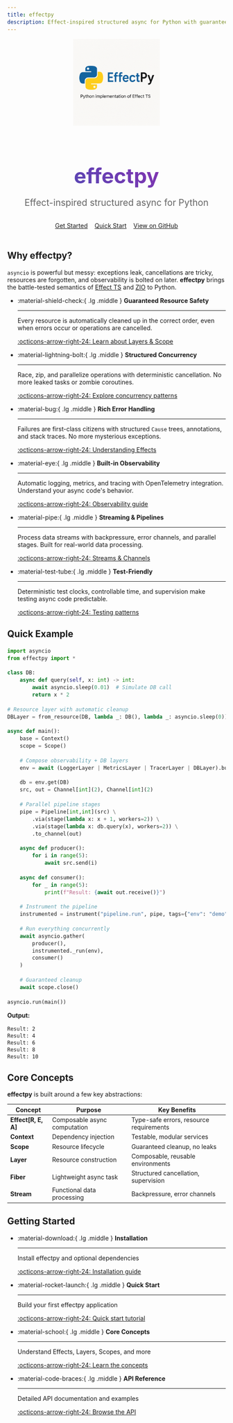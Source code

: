 ```yaml
---
title: effectpy
description: Effect-inspired structured async for Python with guaranteed resource safety, rich error handling, and built-in observability
---
```


<div class="hero-section" style="text-align: center; margin-bottom: 3rem;">
  <img src="https://raw.githubusercontent.com/stukennedy/effectpy/main/img/effectpy.png" alt="effectpy logo" width="200" style="margin-bottom: 1rem;" />
  
  <h1 style="font-size: 3rem; margin-bottom: 1rem; background: linear-gradient(45deg, #3f51b5, #9c27b0); -webkit-background-clip: text; -webkit-text-fill-color: transparent; background-clip: text;">effectpy</h1>
  
  <p style="font-size: 1.3rem; color: #666; margin-bottom: 2rem;">Effect-inspired structured async for Python</p>
  
  <div style="display: flex; gap: 1rem; justify-content: center; flex-wrap: wrap;">
    <a href="installation/" class="md-button md-button--primary">Get Started</a>
    <a href="quickstart/" class="md-button">Quick Start</a>
    <a href="https://github.com/stukennedy/effectpy" class="md-button">View on GitHub</a>
  </div>
</div>

## Why effectpy?

`asyncio` is powerful but messy: exceptions leak, cancellations are tricky, resources are forgotten, and observability is bolted on later. **effectpy** brings the battle-tested semantics of [Effect TS](https://effect.website) and [ZIO](https://zio.dev) to Python.

<div class="grid cards" markdown>

-   :material-shield-check:{ .lg .middle } **Guaranteed Resource Safety**

    ---

    Every resource is automatically cleaned up in the correct order, even when errors occur or operations are cancelled.

    [:octicons-arrow-right-24: Learn about Layers & Scope](concepts/layers_scope.md)

-   :material-lightning-bolt:{ .lg .middle } **Structured Concurrency**

    ---

    Race, zip, and parallelize operations with deterministic cancellation. No more leaked tasks or zombie coroutines.

    [:octicons-arrow-right-24: Explore concurrency patterns](guides/concurrency.md)

-   :material-bug:{ .lg .middle } **Rich Error Handling**

    ---

    Failures are first-class citizens with structured `Cause` trees, annotations, and stack traces. No more mysterious exceptions.

    [:octicons-arrow-right-24: Understanding Effects](concepts/effects.md)

-   :material-eye:{ .lg .middle } **Built-in Observability**

    ---

    Automatic logging, metrics, and tracing with OpenTelemetry integration. Understand your async code's behavior.

    [:octicons-arrow-right-24: Observability guide](concepts/observability.md)

-   :material-pipe:{ .lg .middle } **Streaming & Pipelines**

    ---

    Process data streams with backpressure, error channels, and parallel stages. Built for real-world data processing.

    [:octicons-arrow-right-24: Streams & Channels](concepts/streams_channels.md)

-   :material-test-tube:{ .lg .middle } **Test-Friendly**

    ---

    Deterministic test clocks, controllable time, and supervision make testing async code predictable.

    [:octicons-arrow-right-24: Testing patterns](guides/concurrency.md#testing-with-testclock)

</div>

## Quick Example

```python title="Scoped DB Pipeline with Observability"
import asyncio
from effectpy import *

class DB:
    async def query(self, x: int) -> int:
        await asyncio.sleep(0.01)  # Simulate DB call
        return x * 2

# Resource layer with automatic cleanup
DBLayer = from_resource(DB, lambda _: DB(), lambda _: asyncio.sleep(0))

async def main():
    base = Context()
    scope = Scope()
    
    # Compose observability + DB layers
    env = await (LoggerLayer | MetricsLayer | TracerLayer | DBLayer).build_scoped(base, scope)
    
    db = env.get(DB)
    src, out = Channel[int](2), Channel[int](2)
    
    # Parallel pipeline stages
    pipe = Pipeline[int,int](src) \
        .via(stage(lambda x: x + 1, workers=2)) \
        .via(stage(lambda x: db.query(x), workers=2)) \
        .to_channel(out)
    
    async def producer():
        for i in range(5):
            await src.send(i)
    
    async def consumer():
        for _ in range(5):
            print(f"Result: {await out.receive()}")
    
    # Instrument the pipeline
    instrumented = instrument("pipeline.run", pipe, tags={"env": "demo"})
    
    # Run everything concurrently
    await asyncio.gather(
        producer(), 
        instrumented._run(env), 
        consumer()
    )
    
    # Guaranteed cleanup
    await scope.close()

asyncio.run(main())
```

**Output:**
```
Result: 2
Result: 4  
Result: 6
Result: 8
Result: 10
```

## Core Concepts

**effectpy** is built around a few key abstractions:

| Concept | Purpose | Key Benefits |
|---------|---------|-------------|
| **Effect[R, E, A]** | Composable async computation | Type-safe errors, resource requirements |
| **Context** | Dependency injection | Testable, modular services |
| **Scope** | Resource lifecycle | Guaranteed cleanup, no leaks |
| **Layer** | Resource construction | Composable, reusable environments |
| **Fiber** | Lightweight async task | Structured cancellation, supervision |
| **Stream** | Functional data processing | Backpressure, error channels |

## Getting Started

<div class="grid cards" markdown>

-   :material-download:{ .lg .middle } **Installation**

    ---

    Install effectpy and optional dependencies

    [:octicons-arrow-right-24: Installation guide](installation.md)

-   :material-rocket-launch:{ .lg .middle } **Quick Start**

    ---

    Build your first effectpy application

    [:octicons-arrow-right-24: Quick start tutorial](quickstart.md)

-   :material-school:{ .lg .middle } **Core Concepts**

    ---

    Understand Effects, Layers, Scopes, and more

    [:octicons-arrow-right-24: Learn the concepts](concepts/effects.md)

-   :material-code-braces:{ .lg .middle } **API Reference**

    ---

    Detailed API documentation and examples

    [:octicons-arrow-right-24: Browse the API](reference/effectpy.md)

</div>
